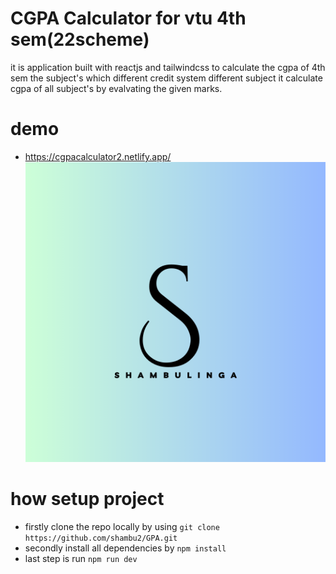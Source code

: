 # CGPA Calculator for vtu 4th sem(22scheme)
it is application built with reactjs and tailwindcss to calculate the cgpa of 4th sem the subject's which different credit system different subject it calculate cgpa of all subject's by evalvating the given marks.

# demo 
- https://cgpacalculator2.netlify.app/
![Demo image](/public/shambulinga.png)

# how setup project
- firstly clone the repo locally by using `git clone https://github.com/shambu2/GPA.git`
- secondly install all dependencies by `npm install`
- last step is run `npm run dev`
